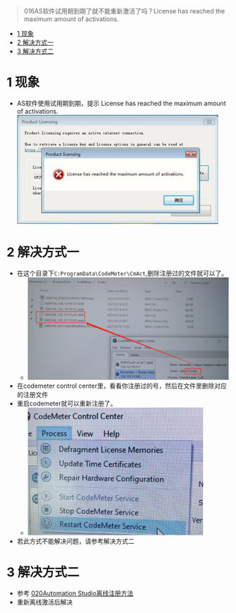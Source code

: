 > 016AS软件试用期到期了就不能重新激活了吗？License has reached the maximum amount of activations.

- [1 现象](#1%20%E7%8E%B0%E8%B1%A1)
- [2 解决方式一](#2%20%E8%A7%A3%E5%86%B3%E6%96%B9%E5%BC%8F%E4%B8%80)
- [3 解决方式二](#3%20%E8%A7%A3%E5%86%B3%E6%96%B9%E5%BC%8F%E4%BA%8C)

# 1 现象

- AS软件使用试用期到期，提示 License has reached the maximum amount of activations.
![Img](../B01_技术_AutomationStudio/FILES/016AS软件试用期到期了就不能重新激活了吗？.md/img-20220530144724.png)

# 2 解决方式一

- 在这个目录下`C:ProgramData\CodeMeter\CmAct`,删除注册过的文件就可以了。
    - ![](FILES/022AS软件试用期到期了就不能重新激活了吗/image-20230406235425049.png)
- 在codemeter control center里，看看你注册过的号，然后在文件里删除对应的注册文件
- 重启codemeter就可以重新注册了。
    - ![](FILES/022AS软件试用期到期了就不能重新激活了吗/image-20230406235558115.png)
- 若此方式不能解决问题，请参考解决方式二

# 3 解决方式二

- 参考 [020Automation Studio离线注册方法](020Automation%20Studio离线注册方法.md)
- 重新离线激活后解决
